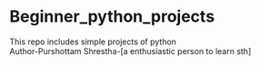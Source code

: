 # Beginner_python_projects
This repo includes simple projects of python
<br>
Author-Purshottam Shrestha-[a enthusiastic person to learn sth]

